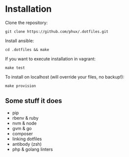# Installation

Clone the repository:

    git clone https://github.com/phux/.dotfiles.git

Install ansible:

    cd .dotfiles && make

If you want to execute installation in vagrant:
    
    make test

To install on localhost (will override your files, no backup!):
    
    make provision

## Some stuff it does

* pip
* rbenv & ruby
* nvm & node
* gvm & go
* composer
* linking dotfiles
* antibody (zsh)
* php & golang linters
